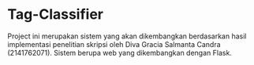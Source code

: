 # Tag-Classifier

Project ini merupakan sistem yang akan dikembangkan berdasarkan hasil implementasi penelitian skripsi oleh Diva Gracia Salmanta Candra (2141762071). Sistem berupa web yang dikembangkan dengan Flask.
